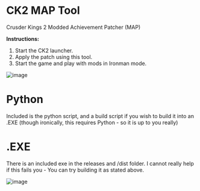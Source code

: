 # CK2 MAP Tool
 Crusder Kings 2 Modded Achievement Patcher (MAP)

 **Instructions:**
1. Start the CK2 launcher.
2. Apply the patch using this tool.
3. Start the game and play with mods in Ironman mode.

![image](https://github.com/user-attachments/assets/7f32c04c-4250-46e5-9def-8b8ed1631ea0)

# Python

Included is the python script, and a build script if you wish to build it into an .EXE (though ironically, this requires Python - so it is up to you really)

# .EXE

There is an included exe in the releases and /dist folder. I cannot really help if this fails you - You can try building it as stated above.

![image](https://github.com/user-attachments/assets/3963e7d6-942e-466d-895b-36719981b1d9)
